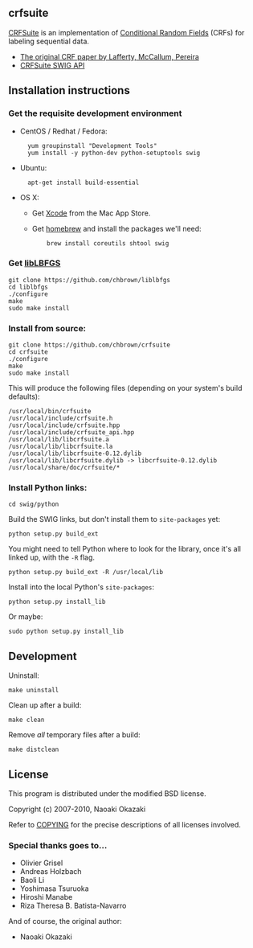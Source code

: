 ## crfsuite

[CRFSuite](http://www.chokkan.org/software/crfsuite/) is an implementation of
[Conditional Random Fields](http://en.wikipedia.org/wiki/Conditional_random_field)
(CRFs) for labeling sequential data.

* [The original CRF paper by Lafferty, McCallum, Pereira](http://www.cis.upenn.edu/~pereira/papers/crf.pdf)
* [CRFSuite SWIG API](http://www.chokkan.org/software/crfsuite/api/crfsuite_hpp_api.html)


## Installation instructions

### Get the requisite development environment

* CentOS / Redhat / Fedora:

        yum groupinstall "Development Tools"
        yum install -y python-dev python-setuptools swig

* Ubuntu:

        apt-get install build-essential

* OS X:
  + Get [Xcode](https://itunes.apple.com/us/app/xcode/id497799835) from the Mac App Store.
  + Get [homebrew](http://brew.sh/) and install the packages we'll need:

            brew install coreutils shtool swig

### Get [libLBFGS](http://www.chokkan.org/software/liblbfgs/)

    git clone https://github.com/chbrown/liblbfgs
    cd liblbfgs
    ./configure
    make
    sudo make install

### Install from source:

    git clone https://github.com/chbrown/crfsuite
    cd crfsuite
    ./configure
    make
    sudo make install

This will produce the following files (depending on your system's build defaults):

    /usr/local/bin/crfsuite
    /usr/local/include/crfsuite.h
    /usr/local/include/crfsuite.hpp
    /usr/local/include/crfsuite_api.hpp
    /usr/local/lib/libcrfsuite.a
    /usr/local/lib/libcrfsuite.la
    /usr/local/lib/libcrfsuite-0.12.dylib
    /usr/local/lib/libcrfsuite.dylib -> libcrfsuite-0.12.dylib
    /usr/local/share/doc/crfsuite/*

### Install Python links:

    cd swig/python

Build the SWIG links, but don't install them to `site-packages` yet:

    python setup.py build_ext

You might need to tell Python where to look for the library, once it's all linked up, with the `-R` flag.

    python setup.py build_ext -R /usr/local/lib

Install into the local Python's `site-packages`:

    python setup.py install_lib

Or maybe:

    sudo python setup.py install_lib


## Development

Uninstall:

    make uninstall

Clean up after a build:

    make clean

Remove _all_ temporary files after a build:

    make distclean


## License

This program is distributed under the modified BSD license.

Copyright (c) 2007-2010, Naoaki Okazaki

Refer to [COPYING](COPYING) for the precise descriptions of all licenses
involved.


### Special thanks goes to...

* Olivier Grisel
* Andreas Holzbach
* Baoli Li
* Yoshimasa Tsuruoka
* Hiroshi Manabe
* Riza Theresa B. Batista-Navarro

And of course, the original author:

* Naoaki Okazaki
